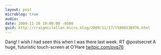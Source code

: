 ```yaml
---
layout: post
microblog: true
audio: 
date: 2009-11-16 19:00:00 -0500
guid: http://craigmcclellan.micro.blog/2009/11/17/t5800538976.html
---
```

Dang! I wish I had seen this when I was there last week. RT @postsecret A huge, futuristic touch-screen at O'Hare [twitpic.com/pvq76](http://twitpic.com/pvq76)
